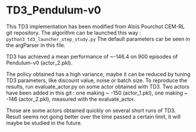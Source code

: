 # TD3_Pendulum-v0

This TD3 implementation has been modified from Aloïs Pourchot CEM-RL git repository.
The algorithm can be launched this way :  
```python3 td3_launcher_step_study.py```
The default parameters car be seen in the argParser in this file. 

TD3 has achieved a mean performance of ~-146.4 on 900 episodes of Pendulum-v0 (actor_2.pkl).

The policy obtained has a high variance, maybe it can be reduced by tuning TD3 parameters, like discount value, noise or batch size.
To reproduce the results, run evaluate_actor.py on some actor obtained with TD3.
Two actors have been added in this git : one making ~ -150 (actor_1.pkl), one making ~ -146 (actor_2.pkl), measured with the evaluate_actor.

Those are some actors obtained quickly on several short runs of TD3.
Result seems not going better over the time passed a certain limit, it will maybe be studied in the future.
